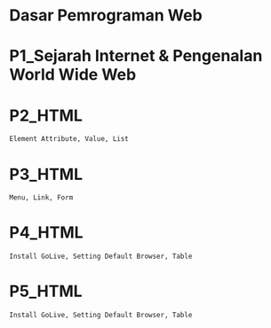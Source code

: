 # Dasar Pemrograman Web

# P1_Sejarah Internet & Pengenalan World Wide Web

# P2_HTML
    Element Attribute, Value, List

# P3_HTML
    Menu, Link, Form

# P4_HTML
    Install GoLive, Setting Default Browser, Table

# P5_HTML
    Install GoLive, Setting Default Browser, Table
